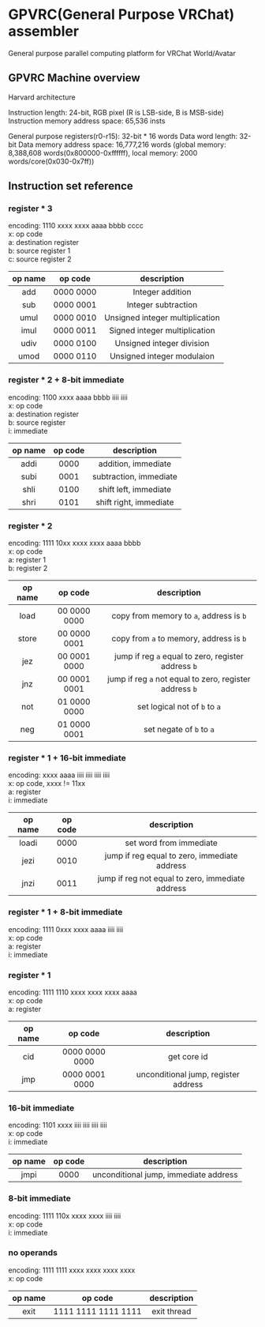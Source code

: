 GPVRC(General Purpose VRChat) assembler
====

General purpose parallel computing platform for VRChat World/Avatar

## GPVRC Machine overview

Harvard architecture

Instruction length: 24-bit, RGB pixel (R is LSB-side, B is MSB-side)
Instruction memory address space: 65,536 insts

General purpose registers(r0-r15): 32-bit * 16 words
Data word length: 32-bit
Data memory address space: 16,777,216 words
(global memory: 8,388,608 words(0x800000-0xffffff), local memory: 2000 words/core(0x030-0x7ff))

## Instruction set reference

### register * 3

encoding: 1110 xxxx xxxx aaaa bbbb cccc  
x: op code  
a: destination register  
b: source register 1  
c: source register 2  

|op name|op code|description|
|:-----:|:-----:|:---------:|
|add|0000 0000|Integer addition|
|sub|0000 0001|Integer subtraction|
|umul|0000 0010|Unsigned integer multiplication|
|imul|0000 0011|Signed integer multiplication|
|udiv|0000 0100|Unsigned integer division|
|umod|0000 0110|Unsigned integer modulaion|

### register * 2 + 8-bit immediate

encoding: 1100 xxxx aaaa bbbb iiii iiii  
x: op code  
a: destination register  
b: source register  
i: immediate  

|op name|op code|description|
|:-----:|:-----:|:---------:|
|addi|0000|addition, immediate|
|subi|0001|subtraction, immediate|
|shli|0100|shift left, immediate|
|shri|0101|shift right, immediate|

### register * 2

encoding: 1111 10xx xxxx xxxx aaaa bbbb  
x: op code  
a: register 1  
b: register 2  

|op name|op code|description|
|:-----:|:-----:|:---------:|
|load|00 0000 0000|copy from memory to `a`, address is `b`|
|store|00 0000 0001|copy from `a` to memory, address is `b`|
|jez|00 0001 0000|jump if reg `a` equal to zero, register address `b`|
|jnz|00 0001 0001|jump if reg `a` not equal to zero, register address `b`|
|not|01 0000 0000|set logical not of `b` to `a`|
|neg|01 0000 0001|set negate of `b` to `a`|

### register * 1 + 16-bit immediate

encoding: xxxx aaaa iiii iiii iiii iiii  
x: op code, xxxx != 11xx  
a: register  
i: immediate  

|op name|op code|description|
|:-----:|:-----:|:---------:|
|loadi|0000|set word from immediate|
|jezi|0010|jump if reg equal to zero, immediate address|
|jnzi|0011|jump if reg not equal to zero, immediate address|

### register * 1 + 8-bit immediate

encoding: 1111 0xxx xxxx aaaa iiii iiii  
x: op code  
a: register  
i: immediate  

### register * 1

encoding: 1111 1110 xxxx xxxx xxxx aaaa  
x: op code  
a: register  

|op name|op code|description|
|:-----:|:-----:|:---------:|
|cid|0000 0000 0000|get core id|
|jmp|0000 0001 0000|unconditional jump, register address|

### 16-bit immediate

encoding: 1101 xxxx iiii iiii iiii iiii  
x: op code  
i: immediate  

|op name|op code|description|
|:-----:|:-----:|:---------:|
|jmpi|0000|unconditional jump, immediate address|

### 8-bit immediate

encoding: 1111 110x xxxx xxxx iiii iiii  
x: op code  
i: immediate  

### no operands

encoding: 1111 1111 xxxx xxxx xxxx xxxx  
x: op code  

|op name|op code|description|
|:-----:|:-----:|:---------:|
|exit|1111 1111 1111 1111|exit thread|
